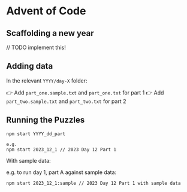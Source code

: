 # Advent of Code

## Scaffolding a new year

// TODO implement this!

## Adding data

In the relevant `YYYY/day-X` folder:

👉 Add `part_one.sample.txt` and `part_one.txt` for part 1
👉 Add `part_two.sample.txt` and `part_two.txt` for part 2

## Running the Puzzles

```terminal
npm start YYYY_dd_part

e.g.
npm start 2023_12_1 // 2023 Day 12 Part 1
```

With sample data:

e.g. to run day 1, part A against sample data:

```terminal
npm start 2023_12_1:sample // 2023 Day 12 Part 1 with sample data
```
